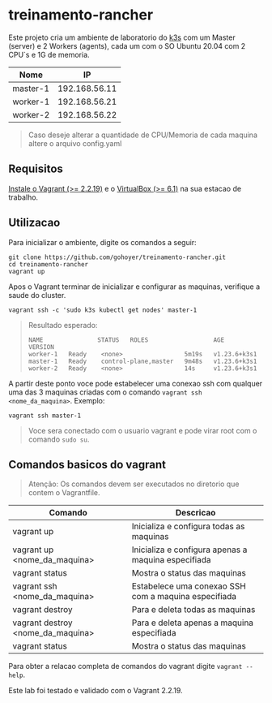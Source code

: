 # treinamento-rancher

Este projeto cria um ambiente de laboratorio do [k3s](https://k3s.io) com um Master (server) e 2 Workers (agents), cada um com o SO  Ubuntu 20.04 com 2 CPU`s e 1G de memoria.

| Nome | IP |
| ---- | -- |
| master-1 | 192.168.56.11 |
| worker-1 | 192.168.56.21 |
| worker-2 | 192.168.56.22 |

> Caso deseje alterar a quantidade de CPU/Memoria de cada maquina altere o arquivo config.yaml

## Requisitos
[Instale o Vagrant (>= 2.2.19)](https://www.vagrantup.com/docs/installation) e o [VirtualBox (>= 6.1)](https://www.virtualbox.org) na sua estacao de trabalho.  
## Utilizacao
Para inicializar o ambiente, digite os comandos a seguir:
```shell
git clone https://github.com/gohoyer/treinamento-rancher.git
cd treinamento-rancher
vagrant up
```

Apos o Vagrant terminar de inicializar e configurar as maquinas, verifique a saude do cluster.
```shell
vagrant ssh -c 'sudo k3s kubectl get nodes' master-1
```

>Resultado esperado:
>```shell
>NAME               STATUS   ROLES                  AGE     VERSION
>worker-1   Ready    <none>                 5m19s   v1.23.6+k3s1
>master-1   Ready    control-plane,master   9m48s   v1.23.6+k3s1
>worker-2   Ready    <none>                 14s     v1.23.6+k3s1
>```

A partir deste ponto voce pode estabelecer uma conexao ssh com qualquer uma das 3 maquinas criadas com o comando `vagrant ssh <nome_da_maquina>`. Exemplo:

```shell
vagrant ssh master-1
```

> Voce sera conectado com o usuario vagrant e pode virar root com o comando `sudo su`.
## Comandos basicos  do vagrant
> Atenção: Os comandos devem ser executados no diretorio que contem o Vagrantfile.

| Comando | Descricao |
| ------- | --------- |
| vagrant up | Inicializa e configura todas as maquinas |
| vagrant up <nome_da_maquina> | Inicializa e configura apenas a maquina especifiada |
| vagrant status | Mostra o status das maquinas |
| vagrant ssh <nome_da_maquina> | Estabelece uma conexao SSH com a maquina especifiada |
| vagrant destroy | Para e deleta todas as maquinas | 
| vagrant destroy <nome_da_maquina> | Para e deleta apenas a maquina especifiada |
| vagrant status | Mostra o status das maquinas |

Para obter a relacao  completa de comandos do vagrant digite `vagrant --help`.

Este lab foi testado e validado com o Vagrant 2.2.19.
